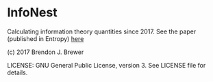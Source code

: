 # InfoNest
Calculating information theory quantities since 2017.
See the paper (published in Entropy)
[here](http://www.mdpi.com/1099-4300/19/8/422)

(c) 2017 Brendon J. Brewer

LICENSE: GNU General Public License, version 3. See LICENSE file for details.
